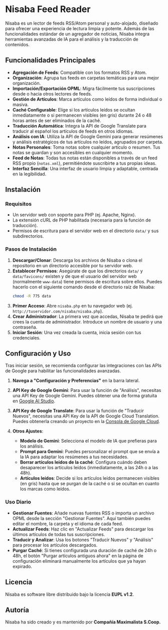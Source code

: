# Nisaba Feed Reader

Nisaba es un lector de feeds RSS/Atom personal y auto-alojado, diseñado para ofrecer una experiencia de lectura limpia y potente. Además de las funcionalidades estándar de un agregador de noticias, Nisaba integra herramientas avanzadas de IA para el análisis y la traducción de contenidos.

## Funcionalidades Principales

- **Agregación de Feeds**: Compatible con los formatos RSS y Atom.
- **Organización**: Agrupa tus feeds en carpetas temáticas para una mejor organización.
- **Importación/Exportación OPML**: Migra fácilmente tus suscripciones desde o hacia otros lectores de feeds.
- **Gestión de Artículos**: Marca artículos como leídos de forma individual o masiva.
- **Caché Configurable**: Elige si los artículos leídos se ocultan inmediatamente o si permanecen visibles (en gris) durante 24 o 48 horas antes de ser eliminados de la caché.
- **Traducción Automática**: Integra la API de Google Translate para traducir al español los artículos de feeds en otros idiomas.
- **Análisis con IA**: Utiliza la API de Google Gemini para generar resúmenes y análisis estratégicos de tus artículos no leídos, agrupados por carpeta.
- **Notas Personales**: Toma notas sobre cualquier artículo o resumen. Tus notas se guardan y son accesibles en cualquier momento.
- **Feed de Notas**: Todas tus notas están disponibles a través de un feed RSS propio (`notas.xml`), permitiéndote suscribirte a tus propias ideas.
- **Interfaz Sencilla**: Una interfaz de usuario limpia y adaptable, centrada en la legibilidad.

## Instalación

### Requisitos

- Un servidor web con soporte para PHP (ej. Apache, Nginx).
- La extensión cURL de PHP habilitada (necesaria para la función de traducción).
- Permisos de escritura para el servidor web en el directorio `data/` y sus subdirectorios.

### Pasos de Instalación

1.  **Descargar/Clonar**: Descarga los archivos de Nisaba o clona el repositorio en un directorio accesible por tu servidor web.
2.  **Establecer Permisos**: Asegúrate de que los directorios `data/` y `data/favicons/` existen y de que el usuario del servidor web (normalmente `www-data`) tiene permisos de escritura sobre ellos. Puedes hacerlo con el siguiente comando desde el directorio raíz de Nisaba:
    ```sh
    chmod -R 775 data
    ```
3.  **Primer Acceso**: Abre `nisaba.php` en tu navegador web (ej. `http://tuservidor.com/nisaba/nisaba.php`).
4.  **Crear Administrador**: La primera vez que accedas, Nisaba te pedirá que crees la cuenta de administrador. Introduce un nombre de usuario y una contraseña.
5.  **Iniciar Sesión**: Una vez creada la cuenta, inicia sesión con tus credenciales.

## Configuración y Uso

Tras iniciar sesión, se recomienda configurar las integraciones con las APIs de Google para habilitar las funcionalidades avanzadas.

1.  **Navega a "Configuración y Preferencias"** en la barra lateral.

2.  **API Key de Google Gemini**: Para usar la función de "Análisis", necesitas una API Key de Google Gemini. Puedes obtener una de forma gratuita en [Google AI Studio](https://aistudio.google.com/app/apikey).

3.  **API Key de Google Translate**: Para usar la función de "Traducir Nuevos", necesitas una API Key de la API de Google Cloud Translation. Puedes obtenerla creando un proyecto en la [Consola de Google Cloud](https://console.cloud.google.com/).

4.  **Otros Ajustes**:
    - **Modelo de Gemini**: Selecciona el modelo de IA que prefieras para los análisis.
    - **Prompt para Gemini**: Puedes personalizar el prompt que se envía a la IA para adaptar los resúmenes a tus necesidades.
    - **Borrar artículos leídos de la caché**: Configura cuándo deben desaparecer los artículos leídos (inmediatamente, a las 24h o a las 48h).
    - **Artículos leídos**: Decide si los artículos leídos permanecen visibles (en gris) hasta que se purgan de la caché o si se ocultan en cuanto los marcas como leídos.

### Uso Diario

- **Gestionar Fuentes**: Añade nuevas fuentes RSS o importa un archivo OPML desde la sección "Gestionar Fuentes". Aquí también puedes editar el nombre, la carpeta y el idioma de cada feed.
- **Actualizar Feeds**: Haz clic en "Actualizar Feeds" para descargar los últimos artículos de todas tus suscripciones.
- **Traducir y Analizar**: Usa los botones "Traducir Nuevos" y "Análisis" para procesar los artículos descargados.
- **Purgar Caché**: Si tienes configurada una duración de caché de 24h o 48h, el botón "Purgar artículos antiguos ahora" en la página de configuración eliminará manualmente los artículos que ya hayan expirado.

## Licencia

Nisaba es software libre distribuido bajo la licencia **EUPL v1.2**.

## Autoría

Nisaba ha sido creado y es mantenido por **Compañía Maximalista S.Coop.**
